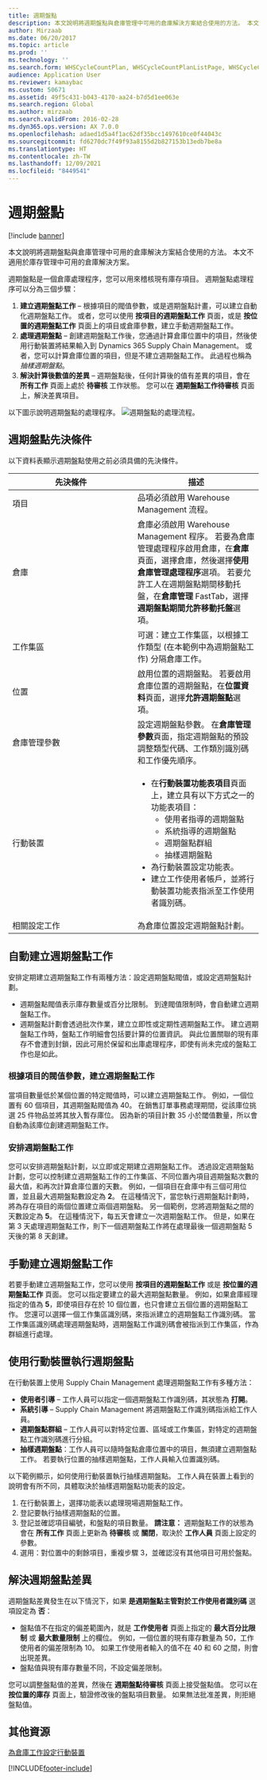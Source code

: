 ```yaml
---
title: 週期盤點
description: 本文說明將週期盤點與倉庫管理中可用的倉庫解決方案結合使用的方法。 本文不適用於庫存管理中可用的倉庫解決方案。
author: Mirzaab
ms.date: 06/20/2017
ms.topic: article
ms.prod: ''
ms.technology: ''
ms.search.form: WHSCycleCountPlan, WHSCycleCountPlanListPage, WHSCycleCountThreshold, WHSWorkTableListPage, SalesShipmentDeviation, WHSRFMenuItemCycleCount, WHSWorkLineCycleCount
audience: Application User
ms.reviewer: kamaybac
ms.custom: 50671
ms.assetid: 49f5c431-b043-4170-aa24-b7d5d1ee063e
ms.search.region: Global
ms.author: mirzaab
ms.search.validFrom: 2016-02-28
ms.dyn365.ops.version: AX 7.0.0
ms.openlocfilehash: adaed1d5a4f1ac62df35bcc1497610ce0f44043c
ms.sourcegitcommit: fd6270dc7f49f93a8155d2b827153b13edb7be8a
ms.translationtype: HT
ms.contentlocale: zh-TW
ms.lasthandoff: 12/09/2021
ms.locfileid: "8449541"
---
```

# <a name="cycle-counting"></a>週期盤點

[!include [banner](../includes/banner.md)]

本文說明將週期盤點與倉庫管理中可用的倉庫解決方案結合使用的方法。 本文不適用於庫存管理中可用的倉庫解決方案。

週期盤點是一個倉庫處理程序，您可以用來稽核現有庫存項目。 週期盤點處理程序可以分為三個步驟：

1.  **建立週期盤點工作** – 根據項目的閥值參數，或是週期盤點計畫，可以建立自動化週期盤點工作。 或者，您可以使用 **按項目的週期盤點工作** 頁面，或是 **按位置的週期盤點工作** 頁面上的項目或倉庫參數，建立手動週期盤點工作。
2.  **處理週期盤點** – 創建週期盤點工作後，您通過計算倉庫位置中的項目，然後使用行動裝置將結果輸入到 Dynamics 365 Supply Chain Management。 或者，您可以計算倉庫位置的項目，但是不建立週期盤點工作。 此過程也稱為 *抽樣週期盤點*。
3.  **解決計算後數值的差異** – 週期盤點後，任何計算後的值有差異的項目，會在 **所有工作** 頁面上處於 **待審核** 工作狀態。 您可以在 **週期盤點工作待審核** 頁面上，解決差異項目。

以下圖示說明週期盤點的處理程序。 ![週期盤點的處理流程。](./media/performcyclecountinginawarehouselocation.jpg)

## <a name="cycle-counting-prerequisites"></a>週期盤點先決條件
以下資料表顯示週期盤點使用之前必須具備的先決條件。
<table>
<colgroup>
<col width="50%" />
<col width="50%" />
</colgroup>
<thead>
<tr class="header">
<th>先決條件</th>
<th>描述</th>
</tr>
</thead>
<tbody>
<tr class="odd">
<td>項目</td>
<td>品項必須啟用 Warehouse Management 流程。</td>
</tr>
<tr class="even">
<td>倉庫</td>
<td>倉庫必須啟用 Warehouse Management 程序。 若要為倉庫管理處理程序啟用倉庫，在<strong>倉庫</strong>頁面，選擇倉庫，然後選擇<strong>使用倉庫管理處理程序</strong>選項。 若要允許工人在週期盤點期間移動托盤，在<strong>倉庫管理</strong> FastTab，選擇<strong>週期盤點期間允許移動托盤</strong>選項。</td>
</tr>
<tr class="odd">
<td>工作集區</td>
<td>可選：建立工作集區，以根據工作類型 (在本範例中為週期盤點工作) 分隔倉庫工作。</td>
</tr>
<tr class="even">
<td>位置</td>
<td>啟用位置的週期盤點。 若要啟用倉庫位置的週期盤點，在<strong>位置資料</strong>頁面，選擇<strong>允許週期盤點</strong>選項。</td>
</tr>
<tr class="odd">
<td>倉庫管理參數</td>
<td>設定週期盤點參數。 在<strong>倉庫管理參數</strong>頁面，指定週期盤點的預設調整類型代碼、工作類別識別碼和工作優先順序。</td>
</tr>
<tr class="even">
<td>行動裝置</td>
<td><ul>
<li>在<strong>行動裝置功能表項目</strong>頁面上，建立具有以下方式之一的功能表項目：
<ul>
<li>使用者指導的週期盤點</li>
<li>系統指導的週期盤點</li>
<li>週期盤點群組</li>
<li>抽樣週期盤點</li>
</ul>
</li>
<li>為行動裝置設定功能表。</li>
<li>建立工作使用者帳戶，並將行動裝置功能表指派至工作使用者識別碼。</li>
</ul></td>
</tr>
<tr class="odd">
<td>相關設定工作</td>
<td>為倉庫位置設定週期盤點計劃。</td>
</tr>
</tbody>
</table>

## <a name="automatically-create-cycle-counting-work"></a>自動建立週期盤點工作
安排定期建立週期盤點工作有兩種方法：設定週期盤點閥值，或設定週期盤點計劃。

-   週期盤點閥值表示庫存數量或百分比限制。 到達閥值限制時，會自動建立週期盤點工作。
-   週期盤點計劃會透過批次作業，建立立即性或定期性週期盤點工作。 建立週期盤點工作時，盤點工作明細會包括要計算的位置資訊。 與此位置關聯的現有庫存不會遭到封鎖，因此可用於保留和出庫處理程序，即使有尚未完成的盤點工作也是如此。

### <a name="create-cycle-counting-work-based-on-threshold-parameters-for-items"></a>根據項目的閥值參數，建立週期盤點工作

當項目數量低於某個位置的特定閥值時，可以建立週期盤點工作。 例如，一個位置有 60 個項目，其週期盤點閥值為 40。 在銷售訂單事務處理期間，從該庫位挑選 25 件物品並將其放入暫存庫位。 因為新的項目計數 35 小於閾值數量，所以會自動為該庫位創建週期盤點工作。

### <a name="schedule-cycle-counting-work"></a>安排週期盤點工作

您可以安排週期盤點計劃，以立即或定期建立週期盤點工作。 透過設定週期盤點計劃，您可以控制建立週期盤點工作的工作集區、不同位置內項目週期盤點次數的最大值，和再次計算倉庫位置的天數。 例如，一個項目在倉庫中有三個可用位置，並且最大週期盤點數設定為 **2**。 在這種情況下，當您執行週期盤點計劃時，將為存在項目的兩個位置建立兩個週期盤點。 另一個範例，您將週期盤點之間的天數設定為 **5**。 在這種情況下，每五天會建立一次週期盤點工作。 但是，如果在第 3 天處理週期盤點工作，則下一個週期盤點工作將在處理最後一個週期盤點 5 天後的第 8 天創建。

## <a name="create-cycle-counting-work-manually"></a>手動建立週期盤點工作
若要手動建立週期盤點工作，您可以使用 **按項目的週期盤點工作** 或是 **按位置的週期盤點工作** 頁面。 您可以指定要建立的最大週期盤點數量。 例如，如果倉庫經理指定的值為 **5**，即使項目存在於 10 個位置，也只會建立五個位置的週期盤點工作。 您還可以選擇一個工作集區識別碼，來指派建立的週期盤點工作識別碼。 當工作集區識別碼處理週期盤點時，週期盤點工作識別碼會被指派到工作集區，作為群組進行處理。

## <a name="perform-a-cycle-count-by-using-a-mobile-device"></a>使用行動裝置執行週期盤點
在行動裝置上使用 Supply Chain Management 處理週期盤點工作有多種方法：

-   **使用者引導** – 工作人員可以指定一個週期盤點工作識別碼，其狀態為 **打開**。
-   **系統引導** – Supply Chain Management 將週期盤點工作識別碼指派給工作人員。
-   **週期盤點群組** – 工作人員可以對特定位置、區域或工作集區，對特定的週期盤點工作識別碼進行分組。
-   **抽樣週期盤點**：工作人員可以隨時盤點倉庫位置中的項目，無須建立週期盤點工作。 若要執行位置的抽樣週期盤點，工作人員輸入位置識別碼。

以下範例顯示，如何使用行動裝置執行抽樣週期盤點。 工作人員在裝置上看到的說明會有所不同，具體取決於抽樣週期盤點功能表的設定。

1.  在行動裝置上，選擇功能表以處理現場週期盤點工作。
2.  登記要執行抽樣週期盤點的位置。
3.  登記並確認項目編號，和盤點的項目數量。 **請注意：** 週期盤點工作的狀態為會在 **所有工作** 頁面上更新為 **待審核** 或 **關閉**，取決於 **工作人員** 頁面上設定的參數。
4.  選用：對位置中的剩餘項目，重複步驟 3，並確認沒有其他項目可用於盤點。

## <a name="resolve-cycle-counting-differences"></a>解決週期盤點差異
週期盤點差異發生在以下情況下，如果 **是週期盤點主管對於工作使用者識別碼** 選項設定為 **否**：

-   盤點值不在指定的偏差範圍內，就是 **工作使用者** 頁面上指定的 **最大百分比限制** 或 **最大數量限制** 上的欄位。 例如，一個位置的現有庫存數量為 50，工作使用者的偏差限制為 10。 如果工作使用者輸入的值不在 40 和 60 之間，則會出現差異。
-   盤點值與現有庫存數量不同，不設定偏差限制。

您可以調整盤點值的差異，然後在 **週期盤點待審核** 頁面上接受盤點值。 您可以在 **按位置的庫存** 頁面上，驗證修改後的盤點項目數量。 如果無法批准差異，則拒絕盤點值。

## <a name="additional-resources"></a>其他資源
[為倉庫工作設定行動裝置](configure-mobile-devices-warehouse.md)





[!INCLUDE[footer-include](../../includes/footer-banner.md)]